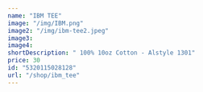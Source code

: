```yaml
---
name: "IBM TEE"
image: "/img/IBM.png"
image2: "/img/ibm-tee2.jpeg"
image3: 
image4:
shortDescription: " 100% 10oz Cotton - Alstyle 1301"
price: 30
id: "5320115028128"
url: "/shop/ibm_tee"
---
```




